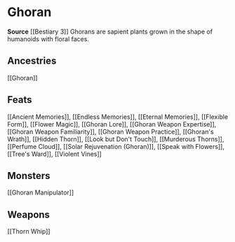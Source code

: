 ﻿---
id: '352'
name: Ghoran
rarity: Common
source: '[[DATABASE/source/Bestiary 3|Bestiary 3]]'
trait:
- Ghoran
type: Trait

---
# Ghoran

**Source** [[Bestiary 3]]
Ghorans are sapient plants grown in the shape of humanoids with floral faces.

## Ancestries

[[Ghoran]]

## Feats

[[Ancient Memories]], [[Endless Memories]], [[Eternal Memories]], [[Flexible Form]], [[Flower Magic]], [[Ghoran Lore]], [[Ghoran Weapon Expertise]], [[Ghoran Weapon Familiarity]], [[Ghoran Weapon Practice]], [[Ghoran's Wrath]], [[Hidden Thorn]], [[Look but Don't Touch]], [[Murderous Thorns]], [[Perfume Cloud]], [[Solar Rejuvenation (Ghoran)]], [[Speak with Flowers]], [[Tree's Ward]], [[Violent Vines]]

## Monsters

[[Ghoran Manipulator]]

## Weapons

[[Thorn Whip]]